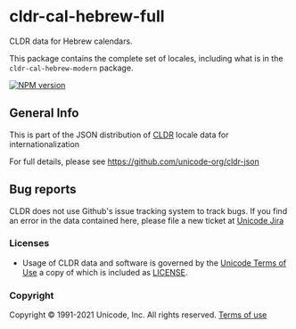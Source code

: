 # cldr-cal-hebrew-full

CLDR data for Hebrew calendars.

This package contains the complete set of locales, including what is in the `cldr-cal-hebrew-modern` package.


[![NPM version](https://img.shields.io/npm/v/cldr-cal-hebrew-full.svg?style=flat)](https://www.npmjs.org/package/cldr-cal-hebrew-full)

## General Info

This is part of the JSON distribution of [CLDR](http://cldr.unicode.org/)
locale data for internationalization

For full details, please see <https://github.com/unicode-org/cldr-json>

## Bug reports

CLDR does not use Github's issue tracking system to track bugs.  If you find an error in
the data contained here, please file a new ticket at [Unicode Jira](https://unicode-org.atlassian.net/projects/CLDR/issues)

### Licenses

- Usage of CLDR data and software is governed by the [Unicode Terms of Use](http://www.unicode.org/copyright.html)
a copy of which is included as [LICENSE](./LICENSE).

### Copyright

Copyright &copy; 1991-2021 Unicode, Inc.
All rights reserved.
[Terms of use](http://www.unicode.org/copyright.html)
